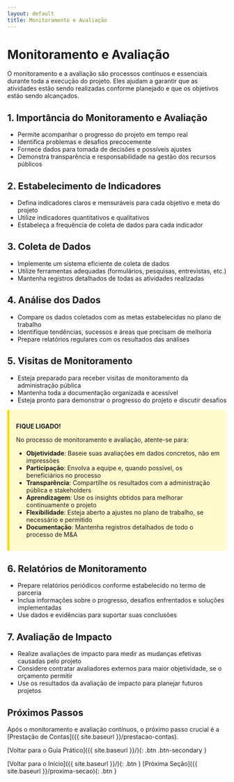 ```yaml
---
layout: default
title: Monitoramento e Avaliação
---
```


# Monitoramento e Avaliação

O monitoramento e a avaliação são processos contínuos e essenciais durante toda a execução do projeto. Eles ajudam a garantir que as atividades estão sendo realizadas conforme planejado e que os objetivos estão sendo alcançados.

## 1. Importância do Monitoramento e Avaliação

- Permite acompanhar o progresso do projeto em tempo real
- Identifica problemas e desafios precocemente
- Fornece dados para tomada de decisões e possíveis ajustes
- Demonstra transparência e responsabilidade na gestão dos recursos públicos

## 2. Estabelecimento de Indicadores

- Defina indicadores claros e mensuráveis para cada objetivo e meta do projeto
- Utilize indicadores quantitativos e qualitativos
- Estabeleça a frequência de coleta de dados para cada indicador

## 3. Coleta de Dados

- Implemente um sistema eficiente de coleta de dados
- Utilize ferramentas adequadas (formulários, pesquisas, entrevistas, etc.)
- Mantenha registros detalhados de todas as atividades realizadas

## 4. Análise dos Dados

- Compare os dados coletados com as metas estabelecidas no plano de trabalho
- Identifique tendências, sucessos e áreas que precisam de melhoria
- Prepare relatórios regulares com os resultados das análises

## 5. Visitas de Monitoramento

- Esteja preparado para receber visitas de monitoramento da administração pública
- Mantenha toda a documentação organizada e acessível
- Esteja pronto para demonstrar o progresso do projeto e discutir desafios

<div style="background-color: #fffacd; border-left: 5px solid #ffd700; padding: 15px; margin-bottom: 20px;">

<strong>FIQUE LIGADO!</strong>

No processo de monitoramento e avaliação, atente-se para:

<ul>
  <li><strong>Objetividade</strong>: Baseie suas avaliações em dados concretos, não em impressões</li>
  <li><strong>Participação</strong>: Envolva a equipe e, quando possível, os beneficiários no processo</li>
  <li><strong>Transparência</strong>: Compartilhe os resultados com a administração pública e stakeholders</li>
  <li><strong>Aprendizagem</strong>: Use os insights obtidos para melhorar continuamente o projeto</li>
  <li><strong>Flexibilidade</strong>: Esteja aberto a ajustes no plano de trabalho, se necessário e permitido</li>
  <li><strong>Documentação</strong>: Mantenha registros detalhados de todo o processo de M&A</li>
</ul>

</div>

## 6. Relatórios de Monitoramento

- Prepare relatórios periódicos conforme estabelecido no termo de parceria
- Inclua informações sobre o progresso, desafios enfrentados e soluções implementadas
- Use dados e evidências para suportar suas conclusões

## 7. Avaliação de Impacto

- Realize avaliações de impacto para medir as mudanças efetivas causadas pelo projeto
- Considere contratar avaliadores externos para maior objetividade, se o orçamento permitir
- Use os resultados da avaliação de impacto para planejar futuros projetos

## Próximos Passos

Após o monitoramento e avaliação contínuos, o próximo passo crucial é a [Prestação de Contas]({{ site.baseurl }}/prestacao-contas).

[Voltar para o Guia Prático]({{ site.baseurl }}/){: .btn .btn-secondary }

[Voltar para o Início]({{ site.baseurl }}/){: .btn }
[Próxima Seção]({{ site.baseurl }}/proxima-secao){: .btn }
